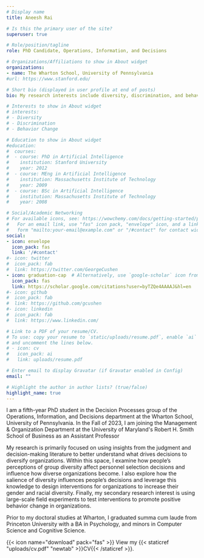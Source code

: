 ```yaml
---
# Display name
title: Aneesh Rai

# Is this the primary user of the site?
superuser: true

# Role/position/tagline
role: PhD Candidate, Operations, Information, and Decisions

# Organizations/Affiliations to show in About widget
organizations:
- name: The Wharton School, University of Pennsylvania
#url: https://www.stanford.edu/

# Short bio (displayed in user profile at end of posts)
bio: My research interests include diversity, discrimination, and behavior change.

# Interests to show in About widget
# interests:
# - Diversity
# - Discrimination
# - Behavior Change

# Education to show in About widget
#education:
#  courses:
#  - course: PhD in Artificial Intelligence
#    institution: Stanford University
#    year: 2012
#  - course: MEng in Artificial Intelligence
#    institution: Massachusetts Institute of Technology
#    year: 2009
#  - course: BSc in Artificial Intelligence
#    institution: Massachusetts Institute of Technology
#    year: 2008

# Social/Academic Networking
# For available icons, see: https://wowchemy.com/docs/getting-started/page-builder/#icons
#   For an email link, use "fas" icon pack, "envelope" icon, and a link in the
#   form "mailto:your-email@example.com" or "/#contact" for contact widget.
social:
- icon: envelope
  icon_pack: fas
  link: '/#contact'
#- icon: twitter
#  icon_pack: fab
#  link: https://twitter.com/GeorgeCushen
- icon: graduation-cap  # Alternatively, use `google-scholar` icon from `ai` icon pack
  icon_pack: fas
  link: https://scholar.google.com/citations?user=byTZQe4AAAAJ&hl=en
#- icon: github
#  icon_pack: fab
#  link: https://github.com/gcushen
#- icon: linkedin
#  icon_pack: fab
#  link: https://www.linkedin.com/

# Link to a PDF of your resume/CV.
# To use: copy your resume to `static/uploads/resume.pdf`, enable `ai` icons in `params.toml`, 
# and uncomment the lines below.
# - icon: cv
#   icon_pack: ai
#   link: uploads/resume.pdf

# Enter email to display Gravatar (if Gravatar enabled in Config)
email: ""

# Highlight the author in author lists? (true/false)
highlight_name: true
---
```


I am a fifth-year PhD student in the Decision Processes group of the Operations, Information, and Decisions department at the Wharton School, University of Pennsylvania. In the Fall of 2023, I am joining the Management & Organization Department at the University of Maryland's Robert H. Smith School of Business as an Assistant Professor

My research is primarily focused on using insights from the judgment and decision-making literature to better understand what drives decisions to diversify organizations. Within this space, I examine how people’s perceptions of group diversity affect personnel selection decisions and influence how diverse organizations become. I also explore how the salience of diversity influences people’s decisions and leverage this knowledge to design interventions for organizations to increase their gender and racial diversity. Finally, my secondary research interest is using large-scale field experiments to test interventions to promote positive behavior change in organizations.

Prior to my doctoral studies at Wharton, I graduated summa cum laude from Princeton University with a BA in Psychology, and minors in Computer Science and Cognitive Science.

{{< icon name="download" pack="fas" >}} View my {{< staticref "uploads/cv.pdf" "newtab" >}}CV{{< /staticref >}}.
